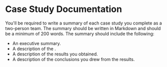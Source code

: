 # Case Study Documentation
You'll be required to write a summary of each case study you complete as a two-person team. The summary should be written in Markdown and should be a minimum of 200 words. The summary should include the following:   
- An executive summary.
- A description of the .
- A description of the results you obtained.
- A description of the conclusions you drew from the results.